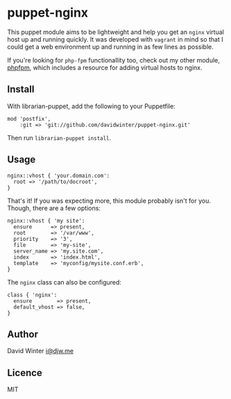 # puppet-nginx

This puppet module aims to be lightweight and help you get an `nginx` virtual host up and running quickly. It was developed with `vagrant` in mind so that I could get a web environment up and running in as few lines as possible.

If you're looking for `php-fpm` functionallity too, check out my other module, [phpfpm](https://github.com/davidwinter/puppet-phpfpm), which includes a resource for adding virtual hosts to nginx.

## Install

With librarian-puppet, add the following to your Puppetfile:

	mod 'postfix',
		:git => 'git://github.com/davidwinter/puppet-nginx.git'

Then run `librarian-puppet install`.

## Usage

	nginx::vhost { 'your.domain.com':
	  root => '/path/to/docroot',
	}

That's it! If you was expecting more, this module probably isn't for you. Though, there are a few options:

	nginx::vhost { 'my site':
	  ensure      => present,
	  root        => '/var/www',
	  priority    => '3',
	  file        => 'my-site',
	  server_name => 'my.site.com',
	  index       => 'index.html',
	  template    => 'myconfig/mysite.conf.erb',
	}

The `nginx` class can also be configured:

	class { 'nginx':
	  ensure        => present,
	  default_vhost => false,
	}

## Author

David Winter <i@djw.me>

## Licence

MIT

